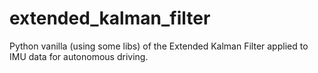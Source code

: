 # extended_kalman_filter
Python vanilla (using some libs) of the Extended Kalman Filter applied to IMU data for autonomous driving.
